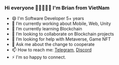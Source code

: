 ### Hi everyone 👋👋👋👋👋 I'm Brian from VietNam

<!--
**bienpx224/bienpx224** is a ✨ _special_ ✨ repository because its `README.md` (this file) appears on your GitHub profile.

-->

- 😄 I'm Software Developer 5+ years 
- 🔭 I’m currently working about Mobile, Web, Unity
- 🌱 I’m currently learning Blockchain
- 👯 I’m looking to collaborate on Blockchain projects
- 🤔 I’m looking for help with Metaverse, Game NFT
- 💬 Ask me about the change to cooperate
- 📫 How to reach me: [Telegram](https://telegram.me/bienpx224), [Discord](https://discord.com/users/8746)
- ⚡ I'm so happy to connect. 
